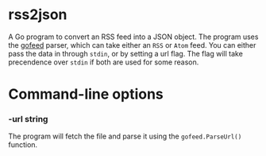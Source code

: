 # rss2json
A Go program to convert an RSS feed into a JSON object. The program uses the [gofeed](https://github.com/mmcdole/gofeed) parser, which can take either an `RSS` or `Atom` feed. You can either pass the data in through `stdin`, or by setting a url flag. The flag will take precendence over `stdin` if both are used for some reason.

# Command-line options

### -url string

The program will fetch the file and parse it using the `gofeed.ParseUrl()` function.
